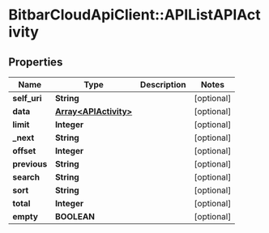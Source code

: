 # BitbarCloudApiClient::APIListAPIActivity

## Properties
Name | Type | Description | Notes
------------ | ------------- | ------------- | -------------
**self_uri** | **String** |  | [optional] 
**data** | [**Array&lt;APIActivity&gt;**](APIActivity.md) |  | [optional] 
**limit** | **Integer** |  | [optional] 
**_next** | **String** |  | [optional] 
**offset** | **Integer** |  | [optional] 
**previous** | **String** |  | [optional] 
**search** | **String** |  | [optional] 
**sort** | **String** |  | [optional] 
**total** | **Integer** |  | [optional] 
**empty** | **BOOLEAN** |  | [optional] 

